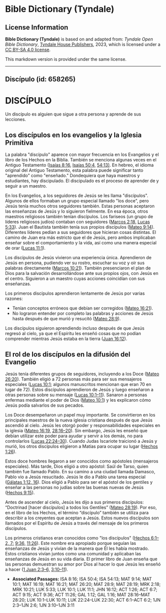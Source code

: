 # Bible Dictionary (Tyndale)

## License Information

**Bible Dictionary (Tyndale)** is based on and adapted from: _Tyndale Open Bible Dictionary_, [Tyndale House Publishers](https://tyndaleopenresources.com/), 2023, which is licensed under a [CC BY-SA 4.0 license](https://creativecommons.org/licenses/by-sa/4.0/legalcode.en).

This markdown version is provided under the same license.



--------------------------------

## Discípulo (id: 658265)

DISCÍPULO
=========

Un discípulo es alguien que sigue a otra persona y aprende de sus lecciones.

Los discípulos en los evangelios y la Iglesia Primitiva
-------------------------------------------------------

La palabra "discípulo" aparece con mayor frecuencia en los Evangelios y el libro de los Hechos en la Biblia. También se menciona algunas veces en el Antiguo Testamento ([Isaías 8:16](https://ref.ly/Isa8:16), [Isaías 50:4,](https://ref.ly/Isa50:4) [54:13\)](https://ref.ly/Isa54:13). En hebreo, el idioma original del Antiguo Testamento, esta palabra puede significar tanto "aprendido" como "enseñado." Dondequiera que haya maestros y estudiantes, hay discipulado. El discipulado es el proceso de aprender de y seguir a un maestro.

En los Evangelios, a los seguidores de Jesús se les llama "discípulos". Algunos de ellos formaban un grupo especial llamado "los doce", pero Jesús tenía muchos otros seguidores también. Estas personas aceptaron las enseñanzas de Jesús y lo siguieron fielmente. En esa época, otros maestros religiosos también tenían discípulos. Los fariseos (un grupo de líderes religiosos judíos) contaban con seguidores ([Marcos 2:18,](https://ref.ly/Mark2:18) [Lucas 5:33](https://ref.ly/Luke5:33)). Juan el Bautista también tenía sus propios discípulos ([Mateo 9:14](https://ref.ly/Matt9:14)). Diferentes líderes pedían a sus seguidores que hicieran cosas distintas. El camino de Juan era más estricto que el de Jesús, pero ambos implicaban enseñar sobre el comportamiento y la vida, así como una manera especial de orar ([Lucas 11:1](https://ref.ly/Luke11:1)).

Los discípulos de Jesús vivieron una experiencia única. Aprendieron de Jesús en persona, pudiendo ver su rostro, escuchar su voz y oír sus palabras directamente ([Marcos 10:21](https://ref.ly/Mark10:21)). También presenciaron el plan de Dios para la salvación desarrollándose ante sus propios ojos, con Jesús en el centro. Siguieron a un maestro cuyas acciones coincidían con sus enseñanzas.

Los primeros discípulos aprendieron lentamente de Jesús por varias razones:

* Tenían conceptos erróneos que debían ser corregidos ([Mateo 16:21](https://ref.ly/Matt16:21)).
* No lograron entender por completo las palabras y acciones de Jesús hasta después de que murió y resucitó ([Mateo 28:9](https://ref.ly/Matt28:9)).

Los discípulos siguieron aprendiendo incluso después de que Jesús regresó al cielo, ya que el Espíritu les enseñó cosas que no podían comprender mientras Jesús estaba en la tierra ([Juan 16:12](https://ref.ly/John16:12)).

El rol de los discípulos en la difusión del Evangelio
-----------------------------------------------------

Jesús tenía diferentes grupos de seguidores, incluyendo a los Doce ([Mateo 26:20](https://ref.ly/Matt26:20)). También eligió a 72 personas más para ser sus mensajeros especiales ([Lucas 10:1](https://ref.ly/Luke10:1); algunos manuscritos mencionan que eran 70 en lugar de 72\). Estos discípulos aprendieron de Jesús y luego enseñaron a otras personas sobre su mensaje ([Lucas 10:1–11](https://ref.ly/Luke10:1-Luke10:11)). Sanaron a personas enfermas mediante el poder de Dios ([Mateo 10:1](https://ref.ly/Matt10:1)) y les explicaron cómo Jesús podía salvarlos de sus pecados.

Los Doce desempeñaron un papel muy importante. Se convirtieron en los principales maestros de la nueva iglesia cristiana después de que Jesús ascendió al cielo. Jesús les otorgó poder y responsabilidades especiales en la iglesia ([Mateo 16:19,](https://ref.ly/Matt16:19) [28:16–20](https://ref.ly/Matt28:16-Matt28:20)). Sin embargo, Jesús les enseñó que debían utilizar este poder para ayudar y servir a los demás, no para controlarlos ([Lucas 22:24–30](https://ref.ly/Luke22:24-Luke22:30)). Cuando Judas Iscariote traicionó a Jesús y murió, los otros discípulos eligieron a Matías para ocupar su lugar ([Hechos 1:26](https://ref.ly/Acts1:26)).

Estos doce hombres llegaron a ser conocidos como apóstoles (mensajeros especiales). Más tarde, Dios eligió a otro apóstol: Saúl de Tarso, quien también fue llamado Pablo. En su camino a una ciudad llamada Damasco, Pablo vio a Jesús resucitado. Jesús le dio a Pablo una tarea especial ([Gálatas 1:12, 16](https://ref.ly/Gal1:12,Gal1:16)). Dios eligió a Pablo para ser el apóstol de los gentiles y enseñar a las personas no judías sobre las buenas nuevas de Jesús ([Hechos 9:15](https://ref.ly/Acts9:15)).

Antes de ascender al cielo, Jesús les dijo a sus primeros discípulos: “Doctrinad \[hacer discípulos] a todos los Gentiles” ([Mateo 28:19](https://ref.ly/Matt28:19)). Por eso, en el libro de los Hechos, el término “discípulo” también se utiliza para describir a los creyentes que aceptan a Jesús. Estos nuevos discípulos son llamados por el Espíritu de Jesús a través del mensaje de los primeros discípulos.

Los primeros cristianos eran conocidos como "los discípulos" ([Hechos 6:1–2, 7;](https://ref.ly/Acts6:1-Acts6:2,Acts6:7) [9:36,](https://ref.ly/Acts9:36) [11:26](https://ref.ly/Acts11:26)). Este nombre era apropiado porque seguían las enseñanzas de Jesús y vivían de la manera que Él les había mostrado. Estos cristianos vivían juntos como una comunidad y aplicaban las enseñanzas de Jesús en su vida diaria. El primer libro de Juan enseña que las personas demuestran su amor por Dios al hacer lo que Jesús les enseñó a hacer ([1 Juan 2:3–6,](https://ref.ly/1John2:3-1John2:6) [3:10–11](https://ref.ly/1John3:10-1John3:11)).

* **Associated Passages:** ISA 8:16; ISA 50:4; ISA 54:13; MAT 9:14; MAT 10:1; MAT 16:19; MAT 16:21; MAT 26:20; MAT 28:9; MAT 28:19; MRK 2:18; MRK 10:21; LUK 5:33; LUK 10:1; LUK 11:1; JHN 16:12; ACT 1:26; ACT 6:7; ACT 9:15; ACT 9:36; ACT 11:26; GAL 1:12; GAL 1:16; MAT 28:16–MAT 28:20; LUK 10:1–LUK 10:11; LUK 22:24–LUK 22:30; ACT 6:1–ACT 6:2; 1JN 2:3–1JN 2:6; 1JN 3:10–1JN 3:11

